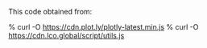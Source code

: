 This code obtained from:

 % curl -O https://cdn.plot.ly/plotly-latest.min.js
 % curl -O https://cdn.lco.global/script/utils.js

